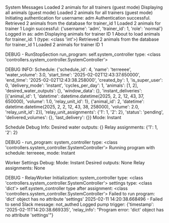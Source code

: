 System Messages
Loaded 2 animals for all trainers (guest mode)
Displaying all animals (guest mode)
Loaded 2 animals for all trainers (guest mode)
Initiating authentication for username: adm
Authentication successful.
Retrieved 2 animals from the database for trainer_id 1
Loaded 2 animals for trainer 1
Login successful: {'username': 'adm', 'trainer_id': 1, 'role': 'normal'}
Logged in as: adm
Displaying animals for trainer ID 1
About to load animals for trainer_id: 1 (type: <class 'int'>)
Retrieved 2 animals from the database for trainer_id 1
Loaded 2 animals for trainer ID 1

DEBUG - RunStopSection run_program:
self.system_controller type: <class 'controllers.system_controller.SystemController'>

DEBUG INFO:
Schedule: {'schedule_id': 4, 'name': 'terreeee', 'water_volume': 3.0, 'start_time': '2025-02-02T12:43:37.650000', 'end_time': '2025-02-02T12:43:38.258000', 'created_by': 1, 'is_super_user': 0, 'delivery_mode': 'instant', 'cycles_per_day': 1, 'animals': [1, 2], 'desired_water_outputs': {}, 'window_data': {}, 'instant_deliveries': [{'animal_id': 1, 'datetime': datetime.datetime(2025, 2, 2, 12, 43, 37, 650000), 'volume': 1.0, 'relay_unit_id': 1}, {'animal_id': 2, 'datetime': datetime.datetime(2025, 2, 2, 12, 43, 38, 258000), 'volume': 2.0, 'relay_unit_id': 2}], 'relay_unit_assignments': {'1': 1, '2': 2}, 'status': 'pending', 'delivered_volumes': {}, 'last_delivery': {}}
Mode: Instant

Schedule Debug Info:
Desired water outputs: {}
Relay assignments: {'1': 1, '2': 2}

DEBUG - run_program:
system_controller type: <class 'controllers.system_controller.SystemController'>
Running program with schedule: terreeee, mode: Instant

Worker Settings Debug:
Mode: Instant
Desired outputs: None
Relay assignments: None


DEBUG - RelayWorker Initialization:
system_controller type: <class 'controllers.system_controller.SystemController'>
settings type: <class 'dict'>
self.system_controller type after assignment: <class 'controllers.system_controller.SystemController'>
Failed to run program: 'dict' object has no attribute 'settings'
2025-02-11 14:20:38.668496 - Failed to send Slack message: not_authed
Logged pump trigger: {'timestamp': '2025-02-11T14:20:38.669335', 'relay_info': "Program error: 'dict' object has no attribute 'settings'"}